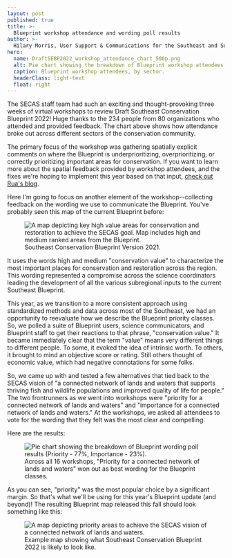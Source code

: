```yaml
---
layout: post
published: true
title: >-
  Blueprint workshop attendance and wording poll results
author: >-
  Hilary Morris, User Support & Communications for the Southeast and South Atlantic Blueprints
hero:
  name: DraftSEBP2022_workshop_attendance_chart_500p.png
  alt: Pie chart showing the breakdown of Blueprint workshop attendees by sector (Federal - 45%, State - 20%, Nonprofit - 14%, Partnership - 11%, Academic - 5%, Private - 3%, Local - 2%).
  caption: Blueprint workshop attendees, by sector.
  headerClass: light-text
  float: right
---
```

The SECAS staff team had such an exciting and thought-provoking three weeks of virtual workshops to review Draft Southeast Conservation Blueprint 2022! Huge thanks to the 234 people from 80 organizations who attended and provided feedback. The chart above shows how attendance broke out across different sectors of the conservation community.

The primary focus of the workshop was gathering spatially explicit comments on where the Blueprint is underprioritizing, overprioritizing, or correctly prioritizing important areas for conservation. If you want to learn more about the spatial feedback provided by workshop attendees, and the fixes we're hoping to implement this year based on that input, [check out Rua's blog](https://secassoutheast.org/2022/05/26/Results-from-draft-Blueprint-review-at-workshops-and-next-steps.html).<!--more-->

Here I'm going to focus on another element of the workshop--collecting feedback on the wording we use to communicate the Blueprint. You've probably seen this map of the current Blueprint before:

<figure>
  <img src="http://secassoutheast.org/images/SEBP2021_horizontal_web.png" alt="A map depicting key high value areas for conservation and restoration to achieve the SECAS goal. Map includes high and medium ranked areas from the Blueprint." />
  <figcaption>Southeast Conservation Blueprint Version 2021.</figcaption>
</figure>

It uses the words high and medium "conservation value" to characterize the most important places for conservation and restoration across the region. This wording represented a compromise across the science coordinators leading the development of all the various subregional inputs to the current Southeast Blueprint.

This year, as we transition to a more consistent approach using standardized methods and data across most of the Southeast, we had an opportunity to reevaluate how we describe the Blueprint priority classes. So, we polled a suite of Blueprint users, science communicators, and Blueprint staff to get their reactions to that phrase, "conservation value." It became immediately clear that the term "value" means very different things to different people. To some, it evoked the idea of intrinsic worth. To others, it brought to mind an objective score or rating. Still others thought of economic value, which had negative connotations for some folks.

So, we came up with and tested a few alternatives that tied back to the SECAS vision of "a connected network of lands and waters that supports thriving fish and wildlife populations and improved quality of life for people." The two frontrunners as we went into workshops were "priority for a connected network of lands and waters" and "importance for a connected network of lands and waters." At the workshops, we asked all attendees to vote for the wording that they felt was the most clear and compelling.

Here are the results:

<figure>
  <img src="http://secassoutheast.org/images/DraftSEBP2022_workshop_poll_chart_500p.png" alt="Pie chart showing the breakdown of Blueprint wording poll results (Priority - 77%, Importance - 23%)."/>
  <figcaption>Across all 16 workshops, "Priority for a connected network of lands and waters" won out as best wording for the Blueprint classes.</figcaption>
</figure>

As you can see, "priority" was the most popular choice by a significant margin. So that's what we'll be using for this year's Blueprint update (and beyond)! The resulting Blueprint map released this fall should look something like this:

<figure>
  <img src="http://secassoutheast.org/images/PriorityExampleMap.png" alt="A map depicting priority areas to achieve the SECAS vision of a connected network of lands and waters."/>
  <figcaption>Example map showing what Southeast Conservation Blueprint 2022 is likely to look like.</figcaption>
</figure>
